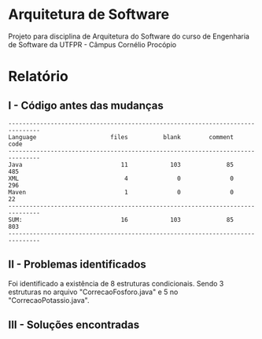 # Arquitetura de Software
Projeto para disciplina de Arquitetura do Software do curso de Engenharia de Software da UTFPR - Câmpus Cornélio Procópio

# Relatório
## I - Código antes das mudanças
```
-------------------------------------------------------------------------------
Language                     files          blank        comment           code
-------------------------------------------------------------------------------
Java                            11            103             85            485
XML                              4              0              0            296
Maven                            1              0              0             22
-------------------------------------------------------------------------------
SUM:                            16            103             85            803
-------------------------------------------------------------------------------
```

## II - Problemas identificados
Foi identificado a existência de 8 estruturas condicionais. Sendo 3 estruturas no arquivo "CorrecaoFosforo.java" e 5 no "CorrecaoPotassio.java".

## III - Soluções encontradas


